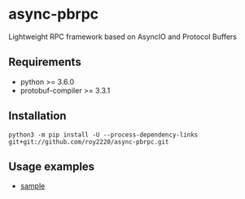 # async-pbrpc

Lightweight RPC framework based on AsyncIO and Protocol Buffers

## Requirements

- python >= 3.6.0
- protobuf-compiler >= 3.3.1

## Installation

```
python3 -m pip install -U --process-dependency-links git+git://github.com/roy2220/async-pbrpc.git
```

## Usage examples

- [sample](./sample)

